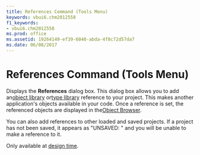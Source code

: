 ```yaml
---
title: References Command (Tools Menu)
keywords: vbui6.chm2012558
f1_keywords:
- vbui6.chm2012558
ms.prod: office
ms.assetid: 19264149-ef39-6040-abda-4f8c72d57da7
ms.date: 06/08/2017
---
```



# References Command (Tools Menu)

Displays the  **References** dialog box. This dialog box allows you to add an[object library](vbe-glossary.md) or[type library](vbe-glossary.md) reference to your project. This makes another application's objects available in your code. Once a reference is set, the referenced objects are displayed in the[Object Browser](vbe-glossary.md).

You can also add references to other loaded and saved projects. If a project has not been saved, it appears as "UNSAVED: <ProjectName>" and you will be unable to make a reference to it.

Only available at [design time](vbe-glossary.md).


